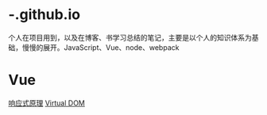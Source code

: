 # -.github.io
个人在项目用到，以及在博客、书学习总结的笔记，主要是以个人的知识体系为基础，慢慢的展开。JavaScript、Vue、node、webpack

# Vue
[响应式原理](https://github.com/Edwardzerb/Blog/issues/1)
[Virtual DOM](https://github.com/Edwardzerb/Blog/issues/2)
